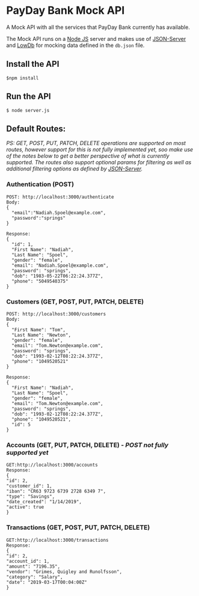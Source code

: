 # PayDay Bank Mock API
A Mock API with all the services that PayDay Bank currently has available.

The Mock API runs on a [Node JS](https://nodejs.org/en/) server and makes use of [JSON-Server](https://github.com/typicode/json-server) and [LowDb](https://github.com/typicode/lowdb) for mocking data defined in the `db.json` file. 

## Install the API
`$npm install`

## Run the API
`$ node server.js`

## Default Routes:
*PS: GET, POST, PUT, PATCH, DELETE operations are supported on most routes, however support for this is not fully implemented yet, soo make use of the notes below to get a better perspective of what is currently supported. The routes also support optional params for filtering as well as additional filtering options as defined by [JSON-Server](https://github.com/typicode/json-server).*

### Authentication (POST)
```
POST: http://localhost:3000/authenticate
Body:
{
  "email":"Nadiah.Spoel@example.com",
  "password":"springs"
}

Response:
{
  "id": 1,
  "First Name": "Nadiah",
  "Last Name": "Spoel",
  "gender": "female",
  "email": "Nadiah.Spoel@example.com",
  "password": "springs",
  "dob": "1983-05-22T06:22:24.377Z",
  "phone": "5049540375"
}
```
### Customers (GET, POST, PUT, PATCH, DELETE)
```
POST: http://localhost:3000/customers
Body: 
{
  "First Name": "Tom",
  "Last Name": "Newton",
  "gender": "female",
  "email": "Tom.Newton@example.com",
  "password": "springs",
  "dob": "1993-02-12T08:22:24.377Z",
  "phone": "1049520521"
}

Response:
{
  "First Name": "Nadiah",
  "Last Name": "Spoel",
  "gender": "female",
  "email": "Tom.Newton@example.com",
  "password": "springs",
  "dob": "1993-02-12T08:22:24.377Z",
  "phone": "1049520521",
  "id": 5
}
```

### Accounts (GET, PUT, PATCH, DELETE) - *POST not fully supported yet*
```
GET:http://localhost:3000/accounts
Response:
{
"id": 2,
"customer_id": 1,
"iban": "CR63 9723 6739 2728 6349 7",
"type": "Savings",
"date_created": "1/14/2019",
"active": true
}
```

### Transactions (GET, POST, PUT, PATCH, DELETE)
```
GET:http://localhost:3000/transactions
Response:
{
"id": 2,
"account_id": 1,
"amount": "7196.35",
"vendor": "Grimes, Quigley and Runolfsson",
"category": "Salary",
"date": "2019-03-17T00:04:00Z"
}
```
